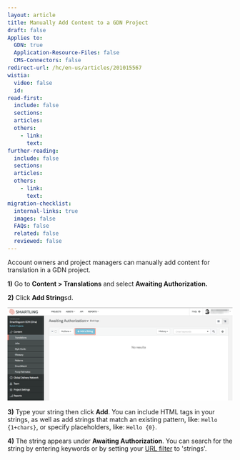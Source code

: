 ```yaml
---
layout: article
title: Manually Add Content to a GDN Project
draft: false
Applies to:
  GDN: true
  Application-Resource-Files: false
  CMS-Connectors: false
redirect-url: /hc/en-us/articles/201015567
wistia:
  video: false
  id:
read-first:
  include: false
  sections:
  articles:
  others:
    - link:
      text:
further-reading:
  include: false
  sections:
  articles:
  others:
    - link:
      text:
migration-checklist:
  internal-links: true
  images: false
  FAQs: false
  related: false
  reviewed: false
---
```



Account owners and project managers can manually add content for translation in  a GDN project.

**1)** Go to **Content &gt; Translations** and select **Awaiting Authorization.** 

**2)** Click **Add String**sd.

![](/uploads/versions/smartling___translations_management---x----1377-570x---.png)

**3)** Type your string then click **Add**. You can include HTML tags in your strings, as well as add strings that match an existing pattern, like: `Hello {1+chars}`, or specify placeholders, like: `Hello {0}`.

**4)** The string appears under **Awaiting Authorization**. You can search for the string by entering keywords or by setting your [URL filter](/support/articles/search-and-filter-in-the-list-view/#filter-by-string-properties) to 'strings'.